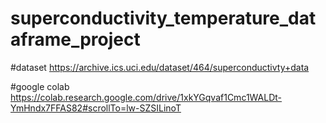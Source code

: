 # superconductivity_temperature_dataframe_project
#dataset
https://archive.ics.uci.edu/dataset/464/superconductivty+data

#google colab
https://colab.research.google.com/drive/1xkYGqvaf1Cmc1WALDt-YmHndx7FFAS82#scrollTo=lw-SZSILinoT


